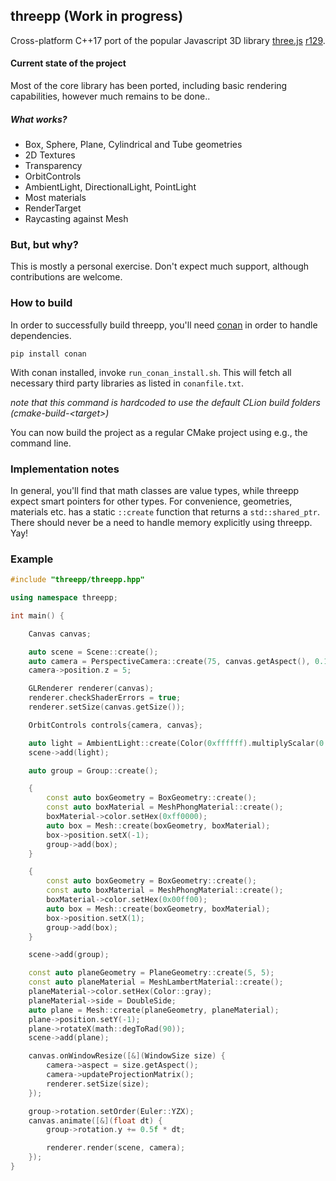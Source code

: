 ## threepp (Work in progress)

Cross-platform C++17 port of the popular Javascript 3D library [three.js](https://github.com/mrdoob/three.js/) [r129](https://github.com/mrdoob/three.js/tree/r129).


#### Current state of the project

Most of the core library has been ported, including basic rendering capabilities, 
however much remains to be done..

##### What works?

* Box, Sphere, Plane, Cylindrical and Tube geometries  
* 2D Textures
* Transparency
* OrbitControls
* AmbientLight, DirectionalLight, PointLight  
* Most materials
* RenderTarget
* Raycasting against Mesh


### But, but why?

This is mostly a personal exercise. Don't expect much support, although contributions are welcome. 


### How to build

In order to successfully build threepp, you'll need [conan](https://conan.io/) in order to handle dependencies.

`pip install conan`

With conan installed, invoke `run_conan_install.sh`. This will fetch all necessary third party libraries as listed in `conanfile.txt`.

_note that this command is hardcoded to use the default CLion build folders (cmake-build-\<target>)_

You can now build the project as a regular CMake project using e.g., the command line.

### Implementation notes

In general, you'll find that math classes are value types, while threepp expect smart pointers for other types. 
For convenience, geometries, materials etc. has a static `::create` function that returns a `std::shared_ptr`.
There should never be a need to handle memory explicitly using threepp. Yay!

### Example

```cpp
#include "threepp/threepp.hpp"

using namespace threepp;

int main() {

    Canvas canvas;

    auto scene = Scene::create();
    auto camera = PerspectiveCamera::create(75, canvas.getAspect(), 0.1f, 100);
    camera->position.z = 5;

    GLRenderer renderer(canvas);
    renderer.checkShaderErrors = true;
    renderer.setSize(canvas.getSize());

    OrbitControls controls{camera, canvas};

    auto light = AmbientLight::create(Color(0xffffff).multiplyScalar(0.75f));
    scene->add(light);

    auto group = Group::create();

    {
        const auto boxGeometry = BoxGeometry::create();
        const auto boxMaterial = MeshPhongMaterial::create();
        boxMaterial->color.setHex(0xff0000);
        auto box = Mesh::create(boxGeometry, boxMaterial);
        box->position.setX(-1);
        group->add(box);
    }

    {
        const auto boxGeometry = BoxGeometry::create();
        const auto boxMaterial = MeshPhongMaterial::create();
        boxMaterial->color.setHex(0x00ff00);
        auto box = Mesh::create(boxGeometry, boxMaterial);
        box->position.setX(1);
        group->add(box);
    }

    scene->add(group);

    const auto planeGeometry = PlaneGeometry::create(5, 5);
    const auto planeMaterial = MeshLambertMaterial::create();
    planeMaterial->color.setHex(Color::gray);
    planeMaterial->side = DoubleSide;
    auto plane = Mesh::create(planeGeometry, planeMaterial);
    plane->position.setY(-1);
    plane->rotateX(math::degToRad(90));
    scene->add(plane);

    canvas.onWindowResize([&](WindowSize size) {
        camera->aspect = size.getAspect();
        camera->updateProjectionMatrix();
        renderer.setSize(size);
    });

    group->rotation.setOrder(Euler::YZX);
    canvas.animate([&](float dt) {
        group->rotation.y += 0.5f * dt;

        renderer.render(scene, camera);
    });
}

```
